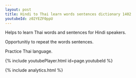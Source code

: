 ```yaml
---
layout: post
title: Hindi to Thai learn words sentences dictionary 1402 
youtubeId: z02YEZF0ppU
---
```

 
 
Helps to learn Thai words and sentences for Hindi speakers.

Opportunitiy to repeat the words sentences. 

Practice Thai language. 
 
{% include youtubePlayer.html id=page.youtubeId %}
 
 
{% include analytics.html %}